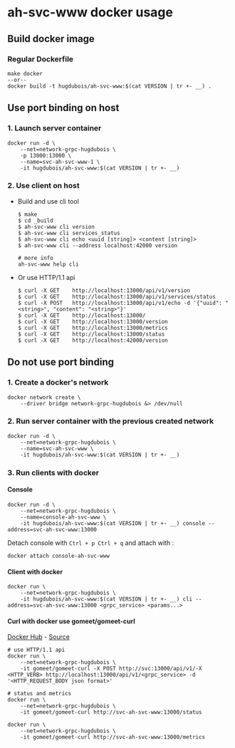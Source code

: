 # ah-svc-www docker usage

## Build docker image

### Regular Dockerfile

```shell
make docker
--or--
docker build -t hugdubois/ah-svc-www:$(cat VERSION | tr +- __) .
```

## Use port binding on host

### 1. Launch server container

```shell
docker run -d \
    --net=network-grpc-hugdubois \
    -p 13000:13000 \
    --name=svc-ah-svc-www-1 \
    -it hugdubois/ah-svc-www:$(cat VERSION | tr +- __)
```

### 2. Use client on host

- Build and use cli tool

  ```shell
  $ make
  $ cd _build
  $ ah-svc-www cli version
  $ ah-svc-www cli services_status
  $ ah-svc-www cli echo <uuid [string]> <content [string]>
  $ ah-svc-www cli --address localhost:42000 version

  # more info
  ah-svc-www help cli
  ```

- Or use HTTP/1.1 api

  ```shell
  $ curl -X GET    http://localhost:13000/api/v1/version
  $ curl -X GET    http://localhost:13000/api/v1/services/status
  $ curl -X POST   http://localhost:13000/api/v1/echo -d '{"uuid": "<string>", "content": "<string>"}'
  $ curl -X GET    http://localhost:13000/
  $ curl -X GET    http://localhost:13000/version
  $ curl -X GET    http://localhost:13000/metrics
  $ curl -X GET    http://localhost:13000/status
  $ curl -X GET    http://localhost:42000/version
  ```

## Do not use port binding

### 1. Create a docker's network

```shell
docker network create \
    --driver bridge network-grpc-hugdubois &> /dev/null
```

### 2. Run server container with the previous created network

```shell
docker run -d \
    --net=network-grpc-hugdubois \
    --name=svc-ah-svc-www \
    -it hugdubois/ah-svc-www:$(cat VERSION | tr +- __)
```

### 3. Run clients with docker

#### Console

```shell
docker run -d \
    --net=network-grpc-hugdubois \
    --name=console-ah-svc-www \
    -it hugdubois/ah-svc-www:$(cat VERSION | tr +- __) console --address=svc-ah-svc-www:13000
```

Detach console with `Ctrl + p Ctrl + q` and attach with :

```shell
docker attach console-ah-svc-www
```

#### Client with docker

```shell
docker run \
    --net=network-grpc-hugdubois \
    -it hugdubois/ah-svc-www:$(cat VERSION | tr +- __) cli --address=svc-ah-svc-www:13000 <grpc_service> <params...>
```

#### Curl with docker use gomeet/gomeet-curl

[Docker Hub](https://hub.docker.com/r/gomeet/gomeet-curl/) - [Source](https://github.com/gomeet/gomeet-curl)

```shell
# use HTTP/1.1 api
docker run \
    --net=network-grpc-hugdubois \
    -it gomeet/gomeet-curl -X POST http://svc:13000/api/v1/-X <HTTP_VERB> http://localhost:13000/api/v1/<grpc_service> -d '<HTTP_REQUEST_BODY json format>'

# status and metrics
docker run \
    --net=network-grpc-hugdubois \
    -it gomeet/gomeet-curl http://svc-ah-svc-www:13000/status

docker run \
    --net=network-grpc-hugdubois \
    -it gomeet/gomeet-curl http://svc-ah-svc-www:13000/metrics
```
